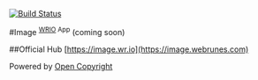 [![Build Status](https://travis-ci.org/webRunes/Image-WRIO-App.svg?branch=master)](https://travis-ci.org/webRunes/Image-WRIO-App)

#Image <sup>[WRIO](http://wr.io) App</sup>
(coming soon)

##Official Hub
[https://image.wr.io](https://image.webrunes.com)

Powered by [Open Copyright](http://opencopyright.wr.io)
